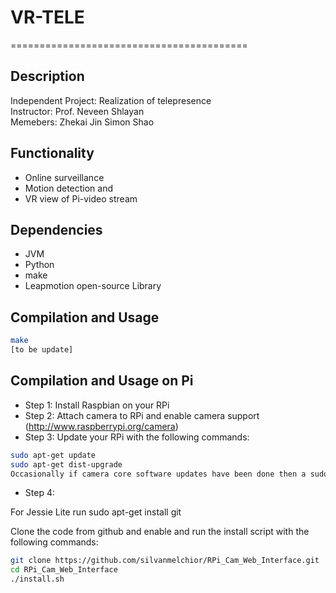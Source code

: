 # VR-TELE
=========================================

## Description ##

Independent Project: Realization of telepresence \
Instructor: Prof. Neveen Shlayan\
Memebers: Zhekai Jin Simon Shao

## Functionality ##
* Online surveillance 
* Motion detection and 
* VR view of Pi-video stream

## Dependencies ##
* JVM
* Python
* make
* Leapmotion open-source Library 


## Compilation and Usage ##
```bash
make
[to be update]
```

## Compilation and Usage on Pi ##
* Step 1: Install Raspbian on your RPi
* Step 2: Attach camera to RPi and enable camera support (http://www.raspberrypi.org/camera)
* Step 3: Update your RPi with the following commands:
```bash
sudo apt-get update
sudo apt-get dist-upgrade
Occasionally if camera core software updates have been done then a sudo rpi-update may be used to benefit from these before they become available as standard.
```
* Step 4:

For Jessie Lite run sudo apt-get install git

Clone the code from github and enable and run the install script with the following commands:
```bash
git clone https://github.com/silvanmelchior/RPi_Cam_Web_Interface.git
cd RPi_Cam_Web_Interface
./install.sh
```
